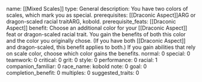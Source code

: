 name: [[Mixed Scales]]
type: General
description: You have two colors of scales, which mark you as special.
prerequisites: [[Draconic Aspect]]ARG or dragon-scaled racial traitARG, kobold.
prerequisite_feats: [[Draconic Aspect]]
benefit: Choose an additional color for your [[Draconic Aspect]] feat or dragon-scaled racial trait. You gain the benefits of both this color and the color you originally chose. (If you have both [[Draconic Aspect]] and dragon-scaled, this benefit applies to both.) If you gain abilities that rely on scale color, choose which color gains the benefits.
normal: 0
special: 0
teamwork: 0
critical: 0
grit: 0
style: 0
performance: 0
racial: 1
companion_familiar: 0
race_name: kobold
note: 0
goal: 0
completion_benefit: 0
multiples: 0
suggested_traits: 0
